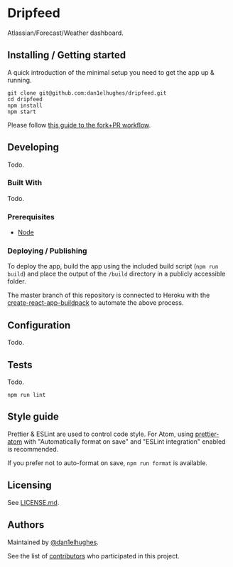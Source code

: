 # Dripfeed

Atlassian/Forecast/Weather dashboard.

## Installing / Getting started

A quick introduction of the minimal setup you need to get the app up & running.

```shell
git clone git@github.com:dan1elhughes/dripfeed.git
cd dripfeed
npm install
npm start
```

Please follow [this guide to the fork+PR workflow](https://gist.github.com/Chaser324/ce0505fbed06b947d962).

## Developing

Todo.

### Built With

Todo.

### Prerequisites

* [Node](https://nodejs.org)

### Deploying / Publishing

To deploy the app, build the app using the included build script (`npm run build`) and place the output of the `/build` directory in a publicly accessible folder.

The master branch of this repository is connected to Heroku with the [create-react-app-buildpack](https://elements.heroku.com/buildpacks/mars/create-react-app-buildpack) to automate the above process.

## Configuration

Todo.

## Tests

Todo.

```shell
npm run lint
```

## Style guide

Prettier & ESLint are used to control code style. For Atom, using [prettier-atom](https://atom.io/packages/prettier-atom) with "Automatically format on save" and "ESLint integration" enabled is recommended.

If you prefer not to auto-format on save, `npm run format` is available.

## Licensing

See [LICENSE.md](blob/master/LICENSE.md).

## Authors

Maintained by [@dan1elhughes](https://github.com/dan1elhughes).

See the list of [contributors](https://github.com/dan1elhughes/dripfeed/contributors) who participated in this project.
